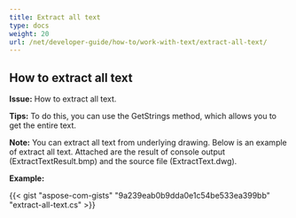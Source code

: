 ```yaml
---
title: Extract all text
type: docs
weight: 20
url: /net/developer-guide/how-to/work-with-text/extract-all-text/
---
```



## **How to extract all text**

**Issue:** How to extract all text.

**Tips:** To do this, you can use the GetStrings method, which allows you to get the entire text.

**Note:** You can extract all text from underlying drawing.
Below is an example of extract all text.
Attached are the result of console output (ExtractTextResult.bmp) and the source file (ExtractText.dwg).

**Example:**

{{< gist "aspose-com-gists" "9a239eab0b9dda0e1c54be533ea399bb" "extract-all-text.cs" >}}